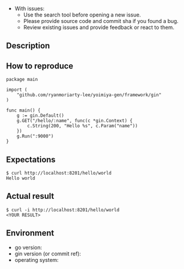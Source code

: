 - With issues:
  - Use the search tool before opening a new issue.
  - Please provide source code and commit sha if you found a bug.
  - Review existing issues and provide feedback or react to them.

## Description

<!-- Description of a problem -->

## How to reproduce

<!-- The smallest possible code example to show the problem that can be compiled, like -->

```
package main

import (
	"github.com/ryanmoriarty-lee/yoimiya-gen/framework/gin"
)

func main() {
	g := gin.Default()
	g.GET("/hello/:name", func(c *gin.Context) {
		c.String(200, "Hello %s", c.Param("name"))
	})
	g.Run(":9000")
}
```

## Expectations

<!-- Your expectation result of 'curl' command, like -->

```
$ curl http://localhost:8201/hello/world
Hello world
```

## Actual result

<!-- Actual result showing the problem -->

```
$ curl -i http://localhost:8201/hello/world
<YOUR RESULT>
```

## Environment

- go version:
- gin version (or commit ref):
- operating system:
